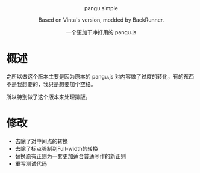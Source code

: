 <div align="center"><a>pangu.simple</a></div>

<p align="center">
Based on Vinta's version, modded by BackRunner.
</p>
<p align="center">
一个更加干净好用的 pangu.js
</p>

# 概述

之所以做这个版本主要是因为原本的 pangu.js 对内容做了过度的转化，有的东西不是我想要的，我只是想要加个空格。

所以特别做了这个版本来处理排版。

# 修改

- 去除了对中间点的转换
- 去除了标点强制到Full-width的转换
- 替换原有正则为一套更加适合普通写作的新正则
- 重写测试代码
